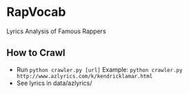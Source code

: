 # RapVocab
Lyrics Analysis of Famous Rappers

## How to Crawl
- Run `python crawler.py [url]`
  Example: `python crawler.py http://www.azlyrics.com/k/kendricklamar.html`
- See lyrics in data/azlyrics/